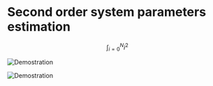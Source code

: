 <script src="https://polyfill.io/v3/polyfill.min.js?features=es6"></script>
<script id="MathJax-script" async src="https://cdn.jsdelivr.net/npm/mathjax@3/es5/tex-mml-chtml.js"></script>


# Second order system parameters estimation

$$\int_{i=0}^{N}{i^{2}}$$

![Demostration](https://drive.google.com/uc?export=view&id=1TTVPtpA8zUQ9y2DAEdht-CAvjij0EKFP)

![Demostration](https://drive.google.com/uc?export=view&id=1TTVPtpA8zUQ9y2DAEdht-CAvjij0EKFP)